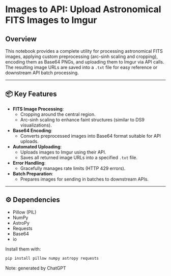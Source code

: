 # Images to API: Upload Astronomical FITS Images to Imgur

## Overview
This notebook provides a complete utility for processing astronomical FITS images, applying custom preprocessing (arc-sinh scaling and cropping), encoding them as Base64 PNGs, and uploading them to Imgur via API calls. The resulting image URLs are saved into a `.txt` file for easy reference or downstream API batch processing.

---

## 📦 Key Features

- **FITS Image Processing**:
  - Cropping around the central region.
  - Arc-sinh scaling to enhance faint structures (similar to DS9 visualizations).
- **Base64 Encoding**:
  - Converts preprocessed images into Base64 format suitable for API uploads.
- **Automated Uploading**:
  - Uploads images to Imgur using their API.
  - Saves all returned image URLs into a specified `.txt` file.
- **Error Handling**:
  - Gracefully manages rate limits (HTTP 429 errors).
- **Batch Preparation**:
  - Prepares images for sending in batches to downstream APIs.

---

## ⚙️ Dependencies

- Pillow (PIL)
- NumPy
- AstroPy
- Requests
- Base64
- io

Install them with:

```bash
pip install pillow numpy astropy requests
```
Note: generated by ChatGPT
